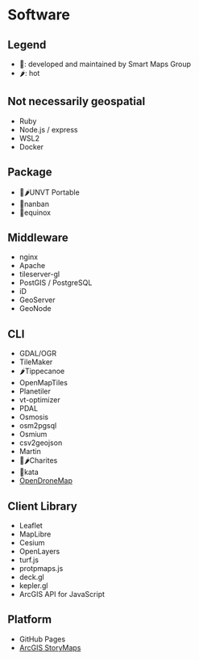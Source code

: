# Software
## Legend
- 💪: developed and maintained by Smart Maps Group
- 🌶️: hot

## Not necessarily geospatial
- Ruby
- Node.js / express
- WSL2
- Docker

## Package
- 💪🌶️UNVT Portable
- 💪nanban
- 💪equinox

## Middleware
- nginx
- Apache
- tileserver-gl
- PostGIS / PostgreSQL
- iD
- GeoServer
- GeoNode

## CLI
- GDAL/OGR
- TileMaker
- 🌶️Tippecanoe
- OpenMapTiles
- Planetiler
- vt-optimizer
- PDAL
- Osmosis
- osm2pgsql
- Osmium
- csv2geojson
- Martin
- 💪🌶️Charites
- 💪kata
- [OpenDroneMap](https://opendronemap.org)

## Client Library
- Leaflet
- MapLibre
- Cesium
- OpenLayers
- turf.js
- protpmaps.js
- deck.gl
- kepler.gl
- ArcGIS API for JavaScript

## Platform
- GitHub Pages
- [ArcGIS StoryMaps](https://www.esrij.com/products/arcgis-storymaps/)
